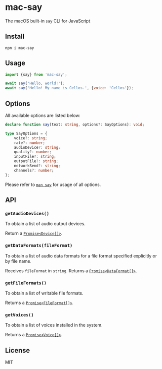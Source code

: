 # mac-say

The macOS built-in `say` CLI for JavaScript

## Install

```shell
npm i mac-say
```

## Usage

```javascript
import {say} from 'mac-say';

await say('Hello, world!');
await say('Hello! My name is Cellos.', {voice: 'Cellos'});
```

## Options

All available options are listed below:

```typescript
declare function say(text: string, options?: SayOptions): void;

type SayOptions = {
	voice?: string;
	rate?: number;
	audioDevice?: string;
	quality?: number;
	inputFile?: string;
	outputFile?: string;
	networkSend?: string;
	channels?: number;
};
```

Please refer to [`man say`](https://www.unix.com/man-page/osx/1/say/) for usage of all options.

## API

### `getAudioDevices()`

To obtain a list of audio output devices.

Return a [`Promise<Device[]>`][types].

### `getDataFormats(fileFormat)`

To obtain a list of audio data formats for a file format specified explicitly or by file name.

Receives `fileFormat` in `string`. Returns a [`Promise<DataFormat[]>`][types].

### `getFileFormats()`

To obtain a list of writable file formats.

Returns a [`Promise<FileFormat[]>`][types].

### `getVoices()`

To obtain a list of voices installed in the system.

Returns a [`Promise<Voice[]>`][types].

## License

MIT

[types]: https://github.com/LitoMore/mac-say/blob/main/source/types.ts
